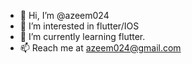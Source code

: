 - 👋 Hi, I’m @azeem024
- 👀 I’m interested in flutter/IOS 
- 🌱 I’m currently learning flutter. 
- 📫 Reach me at azeem024@gmail.com

<!---
azeem024/azeem024 is a ✨ special ✨ repository because its `README.md` (this file) appears on your GitHub profile.
You can click the Preview link to take a look at your changes.
--->
